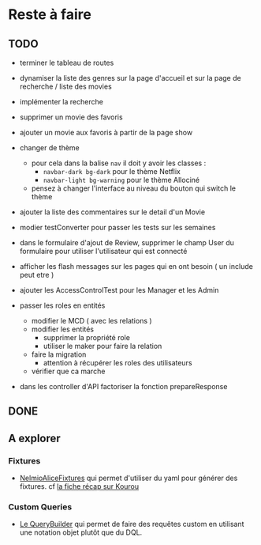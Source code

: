 # Reste à faire

## TODO

- terminer le tableau de routes
- dynamiser la liste des genres sur la page d'accueil et sur la page de recherche / liste des movies
- implémenter la recherche
- supprimer un movie des favoris
- ajouter un movie aux favoris à partir de la page show
- changer de thème
  - pour cela dans la balise `nav` il doit y avoir les classes :
    - `navbar-dark bg-dark` pour le thème Netflix
    - `navbar-light bg-warning` pour le thème Allociné
  - pensez à changer l'interface au niveau du bouton qui switch le thème
- ajouter la liste des commentaires sur le detail d'un Movie
- modier testConverter pour passer les tests sur les semaines
- dans le formulaire d'ajout de Review, supprimer le champ User du formulaire pour utiliser l'utilisateur qui est connecté
- afficher les flash messages sur les pages qui en ont besoin ( un include peut etre )
- ajouter les AccessControlTest pour les Manager et les Admin
  
- passer les roles en entités
  - modifier le MCD ( avec les relations )
  - modifier les entités
    - supprimer la propriété role
    - utiliser le maker pour faire la relation
  - faire la migration
    - attention à récupérer les roles des utilisateurs
  - vérifier que ca marche
- dans les controller d'API factoriser la fonction prepareResponse


## DONE

## A explorer

### Fixtures

- [NelmioAliceFixtures](https://github.com/nelmio/alice) qui permet d'utiliser du yaml pour générer des fixtures. cf [la fiche récap sur Kourou](https://kourou.oclock.io/ressources/fiche-recap/fixtures-avancees-avec-nelmio-alice/)

### Custom Queries

- [Le QueryBuilder](https://symfony.com/doc/current/doctrine.html#querying-with-the-query-builder) qui permet de faire des requêtes custom en utilisant une notation objet plutôt que du DQL.
